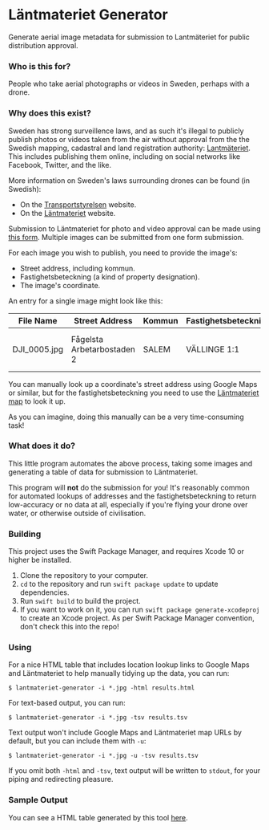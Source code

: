 # Läntmateriet Generator

Generate aerial image metadata for submission to Lantmäteriet for public distribution approval.

### Who is this for? 

People who take aerial photographs or videos in Sweden, perhaps with a drone.

### Why does this exist?

Sweden has strong surveillence laws, and as such it's illegal to publicly publish photos or videos taken from the air without approval from the the Swedish mapping, cadastral and land registration authority: [Lantmäteriet](https://www.lantmateriet.se). This includes publishing them online, including on social networks like Facebook, Twitter, and the like.

More information on Sweden's laws surrounding drones can be found (in Swedish):

- On the [Transportstyrelsen](https://www.transportstyrelsen.se/dronare) website.
- On the [Läntmateriet](https://www.lantmateriet.se/sv/Om-Lantmateriet/Rattsinformation/spridningstillstand) website.

Submission to Läntmateriet for photo and video approval can be made using [this form](https://www.lantmateriet.se/sv/Om-Lantmateriet/Rattsinformation/spridningstillstand/ansok-om-spridningstillstand/). Multiple images can be submitted from one form submission.

For each image you wish to publish, you need to provide the image's:

- Street address, including kommun. 
- Fastighetsbeteckning (a kind of property designation).
- The image's coordinate. 

An entry for a single image might look like this: 

| File Name | Street Address | Kommun | Fastighetsbeteckning | Coordinate |
| --- | --- | --- | --- | --- |
| DJI_0005.jpg | Fågelsta Arbetarbostaden 2 | SALEM | VÄLLINGE 1:1 | 59° 13’ 19,65” N, 17° 44’ 41,166” E |

You can manually look up a coordinate's street address using Google Maps or similar, but for the fastighetsbeteckning you need to use the [Läntmateriet map](https://kso.etjanster.lantmateriet.se) to look it up.

As you can imagine, doing this manually can be a very time-consuming task!

### What does it do?

This little program automates the above process, taking some images and generating a table of data for submission to Läntmateriet. 

This program will **not** do the submission for you! It's reasonably common for automated lookups of addresses and the fastighetsbeteckning to return low-accuracy or no data at all, especially if you're flying your drone over water, or otherwise outside of civilisation. 

### Building

This project uses the Swift Package Manager, and requires Xcode 10 or higher be installed. 

1. Clone the repository to your computer. 
2. `cd` to the repository and run `swift package update` to update dependencies. 
3. Run `swift build` to build the project.
4. If you want to work on it, you can run `swift package generate-xcodeproj` to create an Xcode project. As per Swift Package Manager convention, don't check this into the repo!

### Using 

For a nice HTML table that includes location lookup links to Google Maps and Läntmateriet to help manually tidying up the data, you can run:

`$ lantmateriet-generator -i *.jpg -html results.html`

For text-based output, you can run: 

`$ lantmateriet-generator -i *.jpg -tsv results.tsv`

Text output won't include Google Maps and Läntmateriet map URLs by default, but you can include them with `-u`:

`$ lantmateriet-generator -i *.jpg -u -tsv results.tsv`

If you omit both `-html` and `-tsv`, text output will be written to `stdout`, for your piping and redirecting pleasure. 

### Sample Output

You can see a HTML table generated by this tool [here](http://htmlpreview.github.com/?https://github.com/ikenndac/lantmateriet-generator/blob/master/Documentation/sample-output.html).
